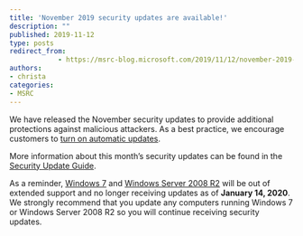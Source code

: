```yaml
---
title: 'November 2019 security updates are available!'
description: ""
published: 2019-11-12
type: posts
redirect_from:
            - https://msrc-blog.microsoft.com/2019/11/12/november-2019-security-updates-are-available/
authors:
- christa
categories:
- MSRC
---
```

<!--StartFragment-->

We have released the November security updates to provide additional protections against malicious attackers. As a best practice, we encourage customers to [turn on automatic updates](https://nam06.safelinks.protection.outlook.com/?url=https%3A%2F%2Fsupport.microsoft.com%2Fen-us%2Fhelp%2F306525%2Fhow-to-configure-and-use-automatic-updates-in-windows&data=02%7C01%7CChrista.Anderson%40microsoft.com%7Cf2d1feeeb05e46c1985808d703f8a92c%7C72f988bf86f141af91ab2d7cd011db47%7C1%7C0%7C636982238828836610&sdata=x%2BdarlJVnOitYYWxg1FZj1C0AGWKaFcmbhYozDgYoOE%3D&reserved=0).

More information about this month’s security updates can be found in the [Security Update Guide](http://aka.ms/securityupdates).

As a reminder, [Windows 7](https://support.microsoft.com/en-us/lifecycle/search?alpha=Windows%207) and [Windows Server 2008 R2](https://support.microsoft.com/en-us/lifecycle/search/1163) will be out of extended support and no longer receiving updates as of **January 14, 2020**. We strongly recommend that you update any computers running Windows 7 or Windows Server 2008 R2 so you will continue receiving security updates.

<!--EndFragment-->
